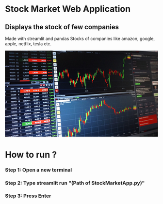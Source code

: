 # Stock Market Web Application

## Displays the stock of few companies 

Made with streamlit and pandas
Stocks of companies like amazon, google, apple, netflix, tesla etc.

![](imgs/chart-1905225_1920.jpg)




# How to run ?

### Step 1: Open a new terminal
### Step 2: Type streamlit run "(Path of StockMarketApp.py)"
### Step 3: Press Enter



